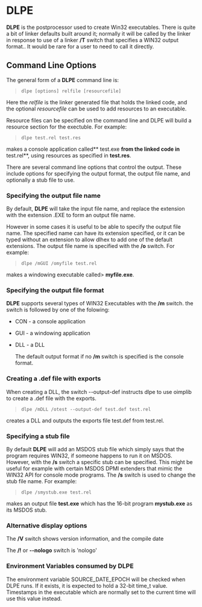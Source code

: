 # DLPE

 
 **DLPE** is the postprocessor used to create Win32 executables.  There is quite a bit of linker defaults built around it; normally it will be called by the linker in response to use of a linker **/T** switch that specifies a WIN32 output format..  It would be rare for a user to need to call it directly.


## Command Line Options
 

 The general form of a **DLPE** command line is:
 
>     dlpe [options] relfile [resourcefile]
 
 Here the  _relfile_ is the linker generated file that  holds the linked code, and the optional _resourcefile_ can be used to add resources to an executable.
 
 Resource files can be specified on the command line and DLPE will build a resource section for the exectuble.  For example:
 
>     dlpe test.rel test.res
 
 makes a console application called** test.exe **from the linked code in** test.rel**, using resources as specified in **test.res**.
 
 There are several command line options that control the output.  These include options for specifying the output format, the output file name, and optionally a stub file to use.


### Specifying the output file name
 

 
By default, **DLPE** will take the input file name, and replace the extension with the extension .EXE to form an output file 
name.
 
However in some cases it is useful to be able to specify the output file name.  The specified name can have its extension 
specified, or it can be typed without an extension to allow dlhex to add one of the default extensions.  The output file name 
is specified with the **/o** switch.  For example:     

>     dlpe /mGUI /omyfile test.rel
 
 makes a windowing executable called>      **myfile.exe**.

### Specifying the output file format

**DLPE** supports several types of WIN32 Executables with the **/m** switch.  the switch is followed by one of the folowing:
 
* CON - a console application
* GUI - a windowing application
* DLL - a DLL
   
  The default output format if no **/m** switch is specified is the console format.

### Creating a .def file with exports

When creating a DLL, the switch --output-def instructs dlpe to use oimplib to create a .def file with the exports.

>     dlpe /mDLL /otest --output-def test.def test.rel

creates a DLL and outputs the exports file test.def from test.rel.

### Specifying a stub file

By default **DLPE** will add an MSDOS stub file which simply says that the program requires WIN32, if someone happens to run it 
on MSDOS.  However, with the **/s** switch a specific stub can be specified.  This might be useful for example with certain 
MSDOS DPMI extenders that mimic the WIN32 API for console mode programs.  The **/s** switch is used to change the stub file 
name.  For example:
 
>     dlpe /smystub.exe test.rel
 
 makes an output file **test.exe** which has the 16-bit program **mystub.exe** as its MSDOS stub.

### Alternative display options

 The **/V** switch shows version information, and the compile date

 The **/!** or **--nologo** switch is 'nologo'


### Environment Variables consumed by DLPE

The environment variable SOURCE_DATE_EPOCH will be checked when DLPE runs.   If it exists, it is expected to hold a 32-bit time_t value.
Timestamps in the executable which are normally set to the current time will use this value instead.